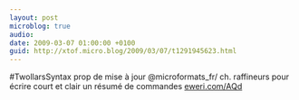 ```yaml
---
layout: post
microblog: true
audio: 
date: 2009-03-07 01:00:00 +0100
guid: http://xtof.micro.blog/2009/03/07/t1291945623.html
---
```

#TwollarsSyntax  prop de mise à jour @microformats_fr/ ch. raffineurs pour écrire court et clair un résumé de commandes [eweri.com/AQd](http://eweri.com/AQd)
